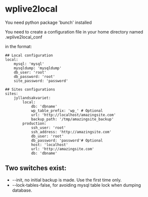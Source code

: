 # wplive2local

You need python package 'bunch' installed

You need to create a configuration file in your home directory named
.wplive2local_conf

in the format:
```
## Local configuration
local:
    mysql: 'mysql'
    mysqldump: 'mysqldump'
    db_user: 'root'
    db_password: 'root'
    site_password: 'password'

## Sites configurations
sites:
    jyllandsakvariet:
        local:
            db: 'dbname'
            wp_table_prefix: 'wp_' # Optional
            url: 'http://localhost/amazingsite.com'
            backup_path: '/tmp/amazingsite_backup'
        production:
            ssh_user: 'root'
            ssh_address: 'http://amazingsite.com'
            db_user: 'root'
            db_password: 'password'# Optional
            host: 'localhost'
            url: 'http://amazingsite.com'
            db: 'dbname'
```

## Two switches exist:
* --init, no initial backup is made. Use the first time only.
* --lock-tables-false, for avoiding mysql table lock when dumping database.
